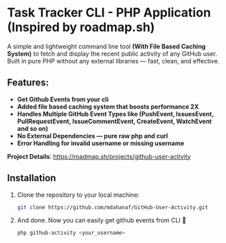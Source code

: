 # Task Tracker CLI - PHP Application (Inspired by roadmap.sh)

A simple and lightweight command line tool **(With File Based Caching System)** to fetch and display the recent public activity of any GitHub user.
Built in pure PHP without any external libraries — fast, clean, and effective.

## Features:

- **Get Github Events from your cli**
- **Added file based caching system that boosts performance 2X**
- **Handles Multiple GitHub Event Types like (PushEvent, IssuesEvent, PullRequestEvent, IssueCommentEvent, CreateEvent, WatchEvent and so on)**
- **No External Dependencies — pure raw php and curl**
- **Error Handling for invalid username or missing username**

**Project Details**: https://roadmap.sh/projects/github-user-activity


## Installation


1. Clone the repository to your local machine:

   ```bash
   git clone https://github.com/mdahanaf/GitHub-User-Activity.git
   ```

2. And done. Now you can easily get github events from CLI 🚀

    ```bash
    php github-activity <your_username>
    ```
  
